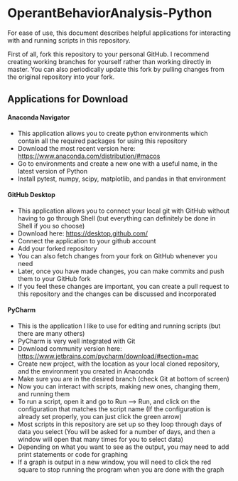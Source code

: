 # OperantBehaviorAnalysis-Python
For ease of use, this document describes helpful applications for interacting with and running scripts in this repository.

First of all, fork this repository to your personal GitHub. I recommend creating working branches for yourself rather than working directly in master. 
You can also periodically update this fork by pulling changes from the original repository into your fork.

## Applications for Download
#### Anaconda Navigator
- This application allows you to create python environments which contain all the required packages for using this repository
- Download the most recent version here: https://www.anaconda.com/distribution/#macos
- Go to environments and create a new one with a useful name, in the latest version of Python
- Install pytest, numpy, scipy, matplotlib, and pandas in that environment
#### GitHub Desktop
- This application allows you to connect your local git with GitHub without having to go through Shell (but everything can definitely be done in Shell if you so choose)
- Download here: https://desktop.github.com/
- Connect the application to your github account
- Add your forked repository
- You can also fetch changes from your fork on GitHub whenever you need
- Later, once you have made changes, you can make commits and push them to your GitHub fork
- If you feel these changes are important, you can create a pull request to this repository and the changes can be discussed and incorporated
#### PyCharm
- This is the application I like to use for editing and running scripts (but there are many others)
- PyCharm is very well integrated with Git
- Download community version here: https://www.jetbrains.com/pycharm/download/#section=mac
- Create new project, with the location as your local cloned repository, and the environment you created in Anaconda
- Make sure you are in the desired branch (check Git at bottom of screen)
- Now you can interact with scripts, making new ones, changing them, and running them
- To run a script, open it and go to Run --> Run, and click on the configuration that matches the script name
    (If the configuration is already set properly, you can just click the green arrow)
- Most scripts in this repository are set up so they loop through days of data you select
    (You will be asked for a number of days, and then a window will open that many times for you to select data)
- Depending on what you want to see as the output, you may need to add print statements or code for graphing
- If a graph is output in a new window, you will need to click the red square to stop running the program when you are done with the graph

